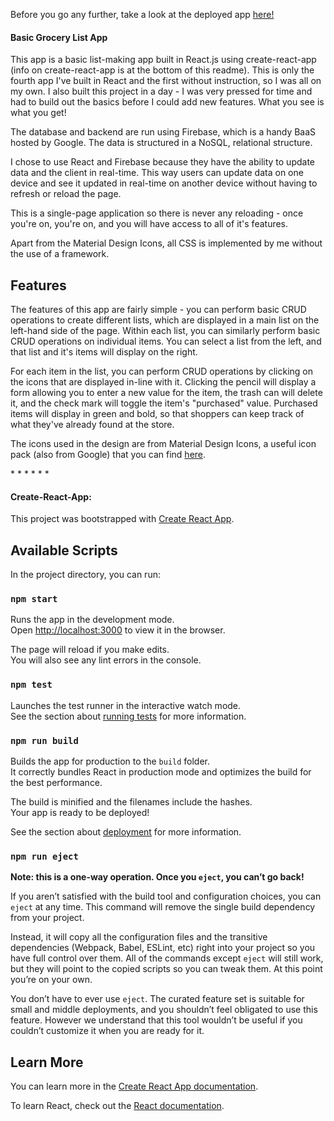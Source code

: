 
Before you go any further, take a look at the deployed app [here!](https://nholden212-grocery-list-app.herokuapp.com/)

#### Basic Grocery List App

This app is a basic list-making app built in React.js using create-react-app (info on create-react-app is at the bottom of this readme).
This is only the fourth app I've built in React and the first without instruction, so I was all on my own. I also built this project in a day - I was very pressed for time and had to build out the basics before I could add new features. What you see is what you get!

The database and backend are run using Firebase, which is a handy BaaS hosted by Google. The data is structured in a NoSQL, relational structure.

I chose to use React and Firebase because they have the ability to update data and the client in real-time.
This way users can update data on one device and see it updated in real-time on another device without having to refresh or reload the page.

This is a single-page application so there is never any reloading - once you're on, you're on, and you will have access to all of it's features.

Apart from the Material Design Icons, all CSS is implemented by me without the use of a framework.

## Features

The features of this app are fairly simple - you can perform basic CRUD operations to create different lists, which are displayed in a main list on the left-hand side of the page. Within each list, you can similarly perform basic CRUD operations on individual items. You can select a list from the left, and that list and it's items will display on the right.

For each item in the list, you can perform CRUD operations by clicking on the icons that are displayed in-line with it. Clicking the pencil will display a form allowing you to enter a new value for the item, the trash can will delete it, and the check mark will toggle the item's "purchased" value. Purchased items will display in green and bold, so that shoppers can keep track of what they've already found at the store.

The icons used in the design are from Material Design Icons, a useful icon pack (also from Google) that you can find [here](https://material.io/tools/icons/).


\* * * * * *


#### Create-React-App:

This project was bootstrapped with [Create React App](https://github.com/facebook/create-react-app).

## Available Scripts

In the project directory, you can run:

### `npm start`

Runs the app in the development mode.<br>
Open [http://localhost:3000](http://localhost:3000) to view it in the browser.

The page will reload if you make edits.<br>
You will also see any lint errors in the console.

### `npm test`

Launches the test runner in the interactive watch mode.<br>
See the section about [running tests](https://facebook.github.io/create-react-app/docs/running-tests) for more information.

### `npm run build`

Builds the app for production to the `build` folder.<br>
It correctly bundles React in production mode and optimizes the build for the best performance.

The build is minified and the filenames include the hashes.<br>
Your app is ready to be deployed!

See the section about [deployment](https://facebook.github.io/create-react-app/docs/deployment) for more information.

### `npm run eject`

**Note: this is a one-way operation. Once you `eject`, you can’t go back!**

If you aren’t satisfied with the build tool and configuration choices, you can `eject` at any time. This command will remove the single build dependency from your project.

Instead, it will copy all the configuration files and the transitive dependencies (Webpack, Babel, ESLint, etc) right into your project so you have full control over them. All of the commands except `eject` will still work, but they will point to the copied scripts so you can tweak them. At this point you’re on your own.

You don’t have to ever use `eject`. The curated feature set is suitable for small and middle deployments, and you shouldn’t feel obligated to use this feature. However we understand that this tool wouldn’t be useful if you couldn’t customize it when you are ready for it.

## Learn More

You can learn more in the [Create React App documentation](https://facebook.github.io/create-react-app/docs/getting-started).

To learn React, check out the [React documentation](https://reactjs.org/).
